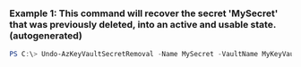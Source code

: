 ### Example 1: This command will recover the secret 'MySecret' that was previously deleted, into an active and usable state. (autogenerated)
```powershell
PS C:\> Undo-AzKeyVaultSecretRemoval -Name MySecret -VaultName MyKeyVault
```

